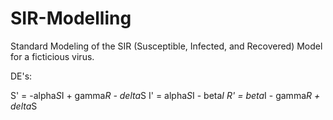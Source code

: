 SIR-Modelling
=============

Standard Modeling of the SIR (Susceptible, Infected, and Recovered) Model for a ficticious virus. 

DE's:

S' = -alpha*S*I + gamma*R - delta*S
I' = alpha*S*I - beta*I
R' = beta*I - gamma*R + delta*S
